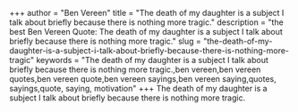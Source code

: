+++
author = "Ben Vereen"
title = "The death of my daughter is a subject I talk about briefly because there is nothing more tragic."
description = "the best Ben Vereen Quote: The death of my daughter is a subject I talk about briefly because there is nothing more tragic."
slug = "the-death-of-my-daughter-is-a-subject-i-talk-about-briefly-because-there-is-nothing-more-tragic"
keywords = "The death of my daughter is a subject I talk about briefly because there is nothing more tragic.,ben vereen,ben vereen quotes,ben vereen quote,ben vereen sayings,ben vereen saying,quotes, sayings,quote, saying, motivation"
+++
The death of my daughter is a subject I talk about briefly because there is nothing more tragic.
